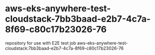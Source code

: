 # aws-eks-anywhere-test-cloudstack-7bb3baad-e2b7-4c7a-8f69-c80c17b23026-76
repository for use with E2E test job aws-eks-anywhere-test-cloudstack:7bb3baad-e2b7-4c7a-8f69-c80c17b23026-76

